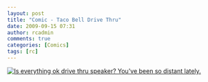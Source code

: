 ```yaml
---
layout: post
title: "Comic - Taco Bell Drive Thru"
date: 2009-09-15 07:31
author: rcadmin
comments: true
categories: [Comics]
tags: [rc]
---
```

<a href="http://bitsmack.com/wp/2009/09/15/comic-taco-bell-drive-thru/"><img src="http://bitsmack.com/wp/wp-content/uploads/2009/09/20090914.jpg" title="Is everything ok drive thru speaker? You've been so distant lately." class="alignnone size-full wp-image-1684" /></a>
